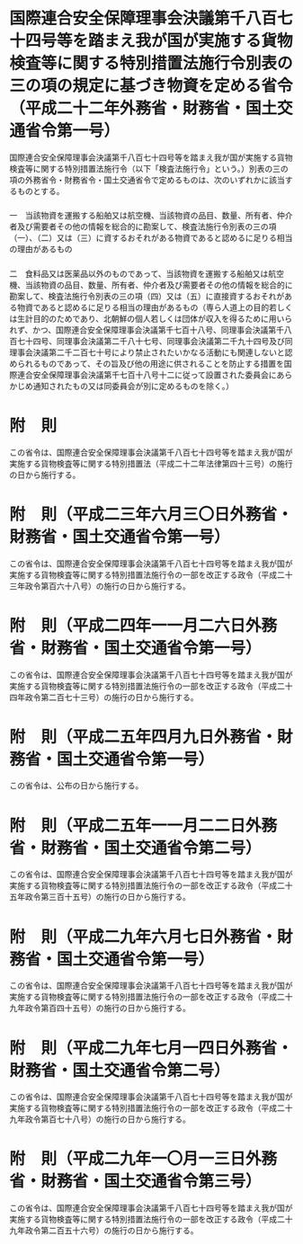 # 国際連合安全保障理事会決議第千八百七十四号等を踏まえ我が国が実施する貨物検査等に関する特別措置法施行令別表の三の項の規定に基づき物資を定める省令（平成二十二年外務省・財務省・国土交通省令第一号）
国際連合安全保障理事会決議第千八百七十四号等を踏まえ我が国が実施する貨物検査等に関する特別措置法施行令（以下「検査法施行令」という。）別表の三の項の外務省令・財務省令・国土交通省令で定めるものは、次のいずれかに該当するものとする。
##### 
一　当該物資を運搬する船舶又は航空機、当該物資の品目、数量、所有者、仲介者及び需要者その他の情報を総合的に勘案して、検査法施行令別表の三の項（一）、（二）又は（三）に資するおそれがある物資であると認めるに足りる相当の理由があるもの
##### 
二　食料品又は医薬品以外のものであって、当該物資を運搬する船舶又は航空機、当該物資の品目、数量、所有者、仲介者及び需要者その他の情報を総合的に勘案して、検査法施行令別表の三の項（四）又は（五）に直接資するおそれがある物資であると認めるに足りる相当の理由があるもの（専ら人道上の目的若しくは生計目的のためであり、北朝鮮の個人若しくは団体が収入を得るために用いられず、かつ、国際連合安全保障理事会決議第千七百十八号、同理事会決議第千八百七十四号、同理事会決議第二千八十七号、同理事会決議第二千九十四号及び同理事会決議第二千二百七十号により禁止されたいかなる活動にも関連しないと認められるものであって、その旨及び他の用途に供されることを防止する措置を国際連合安全保障理事会決議第千七百十八号十二に従って設置された委員会にあらかじめ通知されたもの又は同委員会が別に定めるものを除く。）
# 附　則
この省令は、国際連合安全保障理事会決議第千八百七十四号等を踏まえ我が国が実施する貨物検査等に関する特別措置法（平成二十二年法律第四十三号）の施行の日から施行する。
# 附　則（平成二三年六月三〇日外務省・財務省・国土交通省令第一号）
この省令は、国際連合安全保障理事会決議第千八百七十四号等を踏まえ我が国が実施する貨物検査等に関する特別措置法施行令の一部を改正する政令（平成二十三年政令第百六十八号）の施行の日から施行する。
# 附　則（平成二四年一一月二六日外務省・財務省・国土交通省令第一号）
この省令は、国際連合安全保障理事会決議第千八百七十四号等を踏まえ我が国が実施する貨物検査等に関する特別措置法施行令の一部を改正する政令（平成二十四年政令第二百七十三号）の施行の日から施行する。
# 附　則（平成二五年四月九日外務省・財務省・国土交通省令第一号）
この省令は、公布の日から施行する。
# 附　則（平成二五年一一月二二日外務省・財務省・国土交通省令第二号）
この省令は、国際連合安全保障理事会決議第千八百七十四号等を踏まえ我が国が実施する貨物検査等に関する特別措置法施行令の一部を改正する政令（平成二十五年政令第三百十五号）の施行の日から施行する。
# 附　則（平成二九年六月七日外務省・財務省・国土交通省令第一号）
この省令は、国際連合安全保障理事会決議第千八百七十四号等を踏まえ我が国が実施する貨物検査等に関する特別措置法施行令の一部を改正する政令（平成二十九年政令第百四十五号）の施行の日から施行する。
# 附　則（平成二九年七月一四日外務省・財務省・国土交通省令第二号）
この省令は、国際連合安全保障理事会決議第千八百七十四号等を踏まえ我が国が実施する貨物検査等に関する特別措置法施行令の一部を改正する政令（平成二十九年政令第百七十八号）の施行の日から施行する。
# 附　則（平成二九年一〇月一三日外務省・財務省・国土交通省令第三号）
この省令は、国際連合安全保障理事会決議第千八百七十四号等を踏まえ我が国が実施する貨物検査等に関する特別措置法施行令の一部を改正する政令（平成二十九年政令第二百五十六号）の施行の日から施行する。

